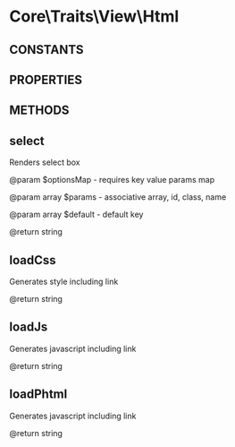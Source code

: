 # Core\Traits\View\Html
## CONSTANTS

## PROPERTIES

## METHODS

## select



	 
 Renders select box
	 
 @param $optionsMap - requires key value params map
	 
 @param array $params - associative array, id, class, name
	 
 @param array $default - default key
	 
 @return string
	 
## loadCss



	 
 Generates style including link
	 
 @return string
	 
## loadJs



	 
 Generates javascript including link
	 
 @return string
	 
## loadPhtml



	 
 Generates javascript including link
	 
 @return string
	 
